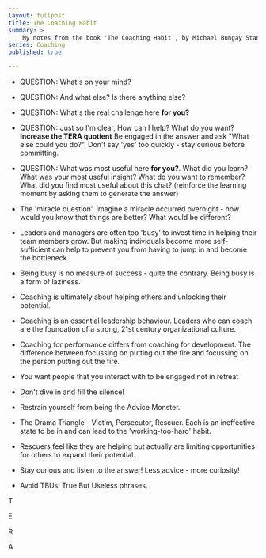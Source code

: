 ```yaml
---
layout: fullpost
title: The Coaching Habit
summary: >
    My notes from the book 'The Coaching Habit', by Michael Bungay Stanier
series: Coaching
published: true

---
```



*  QUESTION: What's on your mind?

*  QUESTION: And what else? Is there anything else?

*  QUESTION: What's the real challenge here **for you?**

*  QUESTION: Just so I'm clear, How can I help? What do you want? **Increase the TERA quotient** Be engaged in the answer and ask "What else could you do?". Don't say 'yes' too quickly - stay curious before committing.

*  QUESTION: What was most useful here **for you?**. What did you learn? What was your most useful insight? What do you want to remember? What did you find most useful about this chat? (reinforce the learning moment by asking them to generate the answer)

*  The 'miracle question'. Imagine a miracle occurred overnight - how would you know that things are better? What would be different?

*  Leaders and managers are often too 'busy' to invest time in helping their team members grow. But making individuals become more self-sufficient can help to prevent you from having to jump in and become the bottleneck. 

*  Being busy is no measure of success - quite the contrary. Being busy is a form of laziness.

*  Coaching is ultimately about helping others and unlocking their potential.

*  Coaching is an essential leadership behaviour. Leaders who can coach are the foundation of a strong, 21st century organizational culture.

*  Coaching for performance differs from coaching for development. The difference between focussing on putting out the fire and focussing on the person putting out the fire.

*  You want people that you interact with to be engaged not in retreat

* Don't dive in and fill the silence!

*  Restrain yourself from being the Advice Monster.

* The Drama Triangle - Victim, Persecutor, Rescuer.  Each is an ineffective state to be in and can lead to the 'working-too-hard' habit.

* Rescuers feel like they are helping but actually are limiting opportunities for others to expand their potential.

* Stay curious and listen to the answer! Less advice - more curiosity!

* Avoid TBUs! True But Useless phrases.



T

E

R

A







































